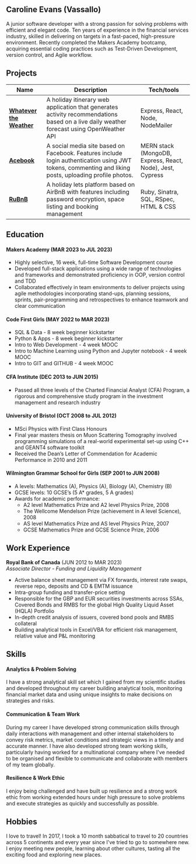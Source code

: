 ## Caroline Evans (Vassallo)

A junior software developer with a strong passion for solving problems with efficient and elegant code. Ten years of experience in the financial services industry, skilled in delivering on targets in a fast-paced, high-pressure environment. Recently completed the Makers Academy bootcamp, acquiring essential coding practices such as Test-Driven Development, version control, and Agile workflow.

## Projects

| Name                                                                         | Description                                                                                                                                           | Tech/tools                                                |
| ---------------------------------------------------------------------------- | ----------------------------------------------------------------------------------------------------------------------------------------------------- | --------------------------------------------------------- |
| [**Whatever the Weather**](https://github.com/lplclaremont/ep3-raining-mern) | A holiday itinerary web application that generates activity recommendations based on a live daily weather forecast using OpenWeather API              | Express, React, Node, NodeMailer                          |
| [**Acebook**](https://github.com/ev-th/acebook-fire)                         | A social media site based on Facebook. Features include login authentication using JWT tokens, commenting and liking posts, uploading profile photos. | MERN stack (MongoDB, Express, React, Node), Jest, Cypress |
| [**RuBnB**](https://github.com/michael-szczepanski/ruBnB)                    | A holiday lets platform based on AirBnB with features including password encryption, space listing and booking management                             | Ruby, Sinatra, SQL, RSpec, HTML & CSS                     |

## Education

#### Makers Academy (MAR 2023 to JUL 2023)

- Highly selective, 16 week, full-time Software Development course
- Developed full-stack applications using a wide range of technologies and frameworks and demonstrated proficiency in OOP, version control and TDD
- Collaborated effectively in team environments to deliver projects using agile methodologies incorporating stand-ups, planning sessions, sprints, pair-programming and retrospectives to enhance teamwork and clear communication

#### Code First Girls (MAY 2022 to MAR 2023)

- SQL & Data - 8 week beginner kickstarter
- Python & Apps - 8 week beginner kickstarter
- Intro to Web Development - 4 week MOOC
- Intro to Machine Learning using Python and Jupyter notebook - 4 week MOOC
- Intro to GIT and GITHUB - 4 week MOOC

#### CFA Institute (DEC 2013 to JUN 2015)

- Passed all three levels of the Charted Financial Analyst (CFA) Program, a rigorous and comprehensive study program in the investment management and research industry

#### University of Bristol (OCT 2008 to JUL 2012)

- MSci Physics with First Class Honours
- Final year masters thesis on Muon Scattering Tomography involved programming simulations of a real-world experimental set-up using C++ and GEANT4 software toolkit
- Received the Dean’s Letter of Commendation for Academic Performance in 2010 and 2011

#### Wilmington Grammar School for Girls (SEP 2001 to JUN 2008)

- A levels: Mathematics (A), Physics (A), Biology (A), Chemistry (B)
- GCSE levels: 10 GCSE’s (5 A\* grades, 5 A grades)
- Awards for academic performance:
  - A2 level Mathematics Prize and A2 level Physics Prize, 2008
  - The Wellcome Mendelson Prize (achievement in A level Science), 2008
  - AS level Mathematics Prize and AS level Physics Prize, 2007
  - GCSE Mathematics Prize and GCSE Science Prize, 2006

## Work Experience

**Royal Bank of Canada** (JUN 2012 to MAR 2023)  
_Associate Director - Funding and Liquidity Management_

- Active balance sheet management via FX forwards, interest rate swaps, reverse repo, deposits and CD & EMTM issuance
- Intra-group funding and transfer-price setting
- Responsible for the GBP and EUR securities investments across SSAs, Covered Bonds and RMBS for the global High Quality Liquid Asset (HQLA) Portfolio
- In-depth credit analysis of issuers, covered bond pools and RMBS collateral
- Building analytical tools in Excel/VBA for efficient risk management, relative value and P&L monitoring

## Skills

#### Analytics & Problem Solving

I have a strong analytical skill set which I gained from my scientific studies and developed throughout my career building analytical tools, monitoring financial market data and using unique insights to make decisions on strategies and risks.

#### Communication & Team Work

During my career I have developed strong communication skills through daily interactions with management and other internal stakeholders to convey risk metrics, market conditions and strategic views in a timely and accurate manner. I have also developed strong team working skills, particularly having worked for a multinational company where I've needed to be organised and flexible to communicate and collaborate with members of my team globally.

#### Resilience & Work Ethic

I enjoy being challenged and have built up resilience and a strong work ethic from working extended hours under high pressure to solve problems and execute strategies as quickly and successfully as possible.

## Hobbies

I love to travel! In 2017, I took a 10 month sabbatical to travel to 20 countries across 5 continents and every year since I've tried to go to somewhere new. I enjoy meeting new people, learning about other cultures, tasting all the exciting food and exploring new places.
